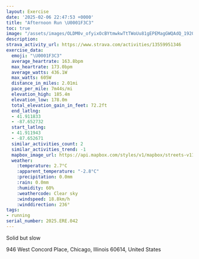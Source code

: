 ```yaml
---
layout: Exercise
date: '2025-02-06 22:47:53 +0000'
title: "Afternoon Run \U0001F3C3"
toc: true
image: "/assets/images/OLDM0v_ofyixOcBYtmwkwTtTWoUu81gEPEMagGWQAdQ_1920x1080.jpg.jpeg"
description:
strava_activity_url: https://www.strava.com/activities/13559951346
exercise_data:
  emoji: "\U0001F3C3"
  average_heartrate: 163.8bpm
  max_heartrate: 173.0bpm
  average_watts: 436.1W
  max_watts: 605W
  distance_in_miles: 2.01mi
  pace_per_mile: 7m44s/mi
  elevation_high: 185.4m
  elevation_low: 178.0m
  total_elevation_gain_in_feet: 72.2ft
  end_latlng:
  - 41.911833
  - -87.652732
  start_latlng:
  - 41.911943
  - -87.652671
  similar_activities_count: 2
  similar_activities_trend: -1
  mapbox_image_url: https://api.mapbox.com/styles/v1/mapbox/streets-v11/static/path-5+787af2-1.0(yux~F~__vOH%7CBA%60D%40%60%40EpF%40lBG~CB%7CGHdCCxABfDCDo%40%5EoBpAqCpBm%40%5CmAz%40YTa%40TiBrA_Aj%40u%40j%40k%40ZaAr%40WHa%40TgDdCeAp%40CAAEOy%40K%7B%40i%40qDI%5D%5DoC%40a%40G%7B%40FuAAwCBmAKkEGsIBUd%40m%40n%40gArAoBDAJDv%40r%40D%40HEfAgAfCoBt%40c%40f%40e%40l%40o%40bCkB%60CoB),pin-s-s+e5b22e(-87.65456,41.91085),pin-s-f+89ae00(-87.65551000000002,41.91269999999997)/auto/800x800?access_token=pk.eyJ1Ijoiam9zaGJlY2ttYW4iLCJhIjoiY205eWR2aDd1MWZ6djJrbXc4a3M0bWZleiJ9.XiG9OWkNcZk2QzjJbxLB4A
  weather:
    :temperature: 2.7°C
    :apparent_temperature: "-2.8°C"
    :precipitation: 0.0mm
    :rain: 0.0mm
    :humidity: 60%
    :weathercode: Clear sky
    :windspeed: 18.8km/h
    :winddirection: 236°
tags:
- running
serial_number: 2025.ERE.042
---
```

Solid but slow

946 West Concord Place, Chicago, Illinois 60614, United States
